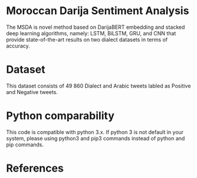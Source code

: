 # Moroccan Darija Sentiment Analysis

The MSDA is novel method based on DarijaBERT embedding and stacked deep learning algorithms, namely: LSTM, BiLSTM, GRU, and CNN that provide state-of-the-art results on two dialect datasets in terms of accuracy.

# Dataset
This dataset consists of 49 860 Dialect and Arabic tweets labled as Positive and Negative tweets.

# Python comparability
This code is compatible with python 3.x. If python 3 is not default in your system, please using python3 and pip3 commands instead of python and pip commands.

# References 

